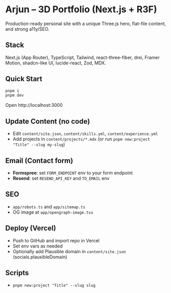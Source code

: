 # Arjun – 3D Portfolio (Next.js + R3F)

Production-ready personal site with a unique Three.js hero, flat-file content, and strong a11y/SEO.

## Stack
Next.js (App Router), TypeScript, Tailwind, react-three-fiber, drei, Framer Motion, shadcn-like UI, lucide-react, Zod, MDX.

## Quick Start
```bash
pnpm i
pnpm dev
```
Open http://localhost:3000

## Update Content (no code)
- Edit `content/site.json`, `content/skills.yml`, `content/experience.yml`
- Add projects in `content/projects/*.mdx` (or run `pnpm new:project "Title" --slug my-slug`)

## Email (Contact form)
- **Formspree**: set `FORM_ENDPOINT` env to your form endpoint
- **Resend**: set `RESEND_API_KEY` and `TO_EMAIL` env

## SEO
- `app/robots.ts` and `app/sitemap.ts`
- OG image at `app/opengraph-image.tsx`

## Deploy (Vercel)
- Push to GitHub and import repo in Vercel
- Set env vars as needed
- Optionally add Plausible domain in `content/site.json` (socials.plausibleDomain)

## Scripts
- `pnpm new:project "Title" --slug slug`
